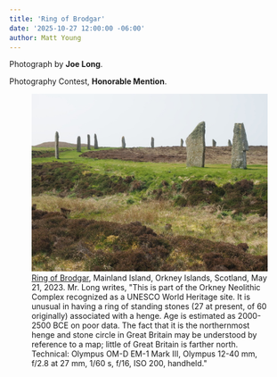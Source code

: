 ```yaml
---
title: 'Ring of Brodgar'
date: '2025-10-27 12:00:00 -06:00'
author: Matt Young
---
```

Photograph by <strong>Joe Long</strong>.

Photography Contest, <strong>Honorable Mention</strong>.

<figure>
<img src="/uploads/2025/Long_Ring_of_Brodgar.jpg" alt="Ring of Brodgar (henge)"/>
<figcaption><a href="https://en.wikipedia.org/wiki/Ring_of_Brodgar">Ring of Brodgar</a>, Mainland Island, Orkney Islands, Scotland, May 21, 2023. Mr. Long writes, "This is part of the Orkney Neolithic Complex recognized as a UNESCO World Heritage site.  It is unusual in having a ring of standing stones (27 at present, of 60 originally) associated with a henge.  Age is estimated as 2000-2500 BCE on poor data.  The fact that it is the northernmost henge and stone circle in Great Britain may be understood by reference to a map; little of Great Britain is farther north.  Technical: Olympus OM-D EM-1 Mark III, Olympus 12-40 mm, f/2.8 at 27 mm, 1/60 s, f/16, ISO 200, handheld."
</figcaption>
</figure>

 

